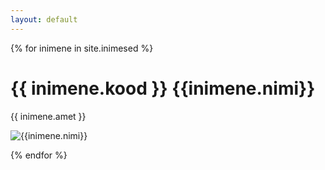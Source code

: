 ```yaml
---
layout: default
---
```

<div id="inimesed">
{% for inimene in site.inimesed %}
<div class="inimene">
	<h1><span class="kood">{{ inimene.kood }}</span> {{inimene.nimi}}</h1>
	<p>{{ inimene.amet }}</p>
	<p><img src="pildid/{{ inimene.nimi }}.jpg" alt="{{inimene.nimi}}"></p>
</div>
{% endfor %}
</div>

<script src="https://cdnjs.cloudflare.com/ajax/libs/vanilla-lazyload/8.1.0/lazyload.min.js"></script>
<script>
	new LazyLoad();
</script>
